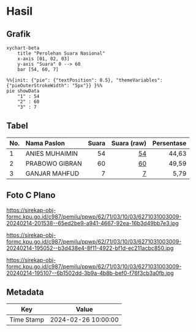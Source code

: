 # Hasil

## Grafik

```mermaid
xychart-beta
    title "Perolehan Suara Nasional"
    x-axis [01, 02, 03]
    y-axis "Suara" 0 --> 60
    bar [54, 60, 7]
```

```mermaid
%%{init: {"pie": {"textPosition": 0.5}, "themeVariables": {"pieOuterStrokeWidth": "5px"}} }%%
pie showData
    "1" : 54
    "2" : 60
    "3" : 7
```

## Tabel

| No. | Nama Paslon    | Suara | Suara (raw) | Persentase |
|:--- |:-------------- | -----:| -----------:| ----------:|
| 1   | ANIES MUHAIMIN | 54    | [54][p-1]   | 44,63      |
| 2   | PRABOWO GIBRAN | 60    | [60][p-2]   | 49,59      |
| 3   | GANJAR MAHFUD  | 7     | [7][p-3]    | 5,79       |


[p-1]: https://github.com/gigit-pemilu/pemilu-2024/blob/main/pilpres/hitung-suara/sub/62-kalimantan-tengah/sub/71-kota-palangkaraya/sub/03-jekan-raya/sub/1003-bukit-tunggal/sub/009-tps/sub/paslon-1.txt
[p-2]: https://github.com/gigit-pemilu/pemilu-2024/blob/main/pilpres/hitung-suara/sub/62-kalimantan-tengah/sub/71-kota-palangkaraya/sub/03-jekan-raya/sub/1003-bukit-tunggal/sub/009-tps/sub/paslon-2.txt
[p-3]: https://github.com/gigit-pemilu/pemilu-2024/blob/main/pilpres/hitung-suara/sub/62-kalimantan-tengah/sub/71-kota-palangkaraya/sub/03-jekan-raya/sub/1003-bukit-tunggal/sub/009-tps/sub/paslon-3.txt

## Foto C Plano

https://sirekap-obj-formc.kpu.go.id/c987/pemilu/ppwp/62/71/03/10/03/6271031003009-20240214-201538--65ed2be9-a941-4667-92ea-16b3d49bb7e3.jpg

https://sirekap-obj-formc.kpu.go.id/c987/pemilu/ppwp/62/71/03/10/03/6271031003009-20240214-195052--b3d438e4-8f11-4922-bf1d-ec211acbc850.jpg

https://sirekap-obj-formc.kpu.go.id/c987/pemilu/ppwp/62/71/03/10/03/6271031003009-20240214-195107--6b1502dd-3b9a-4b8b-bef0-f76f3cb3a0fb.jpg


## Metadata

| Key        | Value               |
| ---------- | ------------------- |
| Time Stamp | 2024-02-26 10:00:00 |




